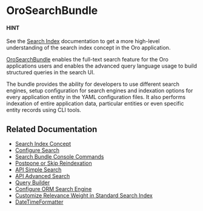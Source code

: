 <a id="bundle-docs-platform-search-bundle"></a>

# OroSearchBundle

#### HINT
See the [Search Index](../../../backend/architecture/tech-stack/search/index.md#search-index-overview) documentation to get a more high-level understanding of the search index concept in the Oro application.

<a href="https://github.com/oroinc/platform/tree/5.0/src/Oro/Bundle/SearchBundle" target="_blank">OroSearchBundle</a> enables the full-text search feature for the Oro applications users and enables the advanced query language usage to build structured queries in the search UI.

The bundle provides the ability for developers to use different search engines, setup configuration for search engines and indexation options for every application entity in the YAML configuration files. It also performs indexation of entire application data, particular entities or even specific entity records using CLI tools.

## Related Documentation

* [Search Index Concept](../../../backend/architecture/tech-stack/search/index.md#search-index-overview)
* [Configure Search](configuration.md#db-search-configuration)
* [Search Bundle Console Commands](console-commands.md#search-index-db-from-md-console-commands)
* [Postpone or Skip Reindexation](../../../backend/architecture/tech-stack/search/index.md#bundle-docs-commerce-website-search-bundle-platform-update)
* [API Simple Search](../../../api/simple-search.md#simple-search)
* [API Advanced Search](../../../api/advanced-search.md#advanced-search-api)
* [Query Builder](../../../backend/architecture/tech-stack/search/query-builder.md#search-bundle-query-builder)
* [Configure ORM Search Engine](orm-search-engine.md#orm-search-engine)
* [Customize Relevance Weight in Standard Search Index](relevance-weight.md#bundle-docs-platform-search-bundle-relevance-weight)
* [DateTimeFormatter](date-time-formatter.md#bundle-docs-platform-search-bundle-datetime)

<!-- Frontend -->
